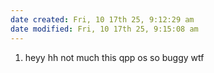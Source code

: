 ```yaml
---
date created: Fri, 10 17th 25, 9:12:29 am
date modified: Fri, 10 17th 25, 9:15:08 am
---
```

1. heyy
hh
not much this qpp os so buggy wtf